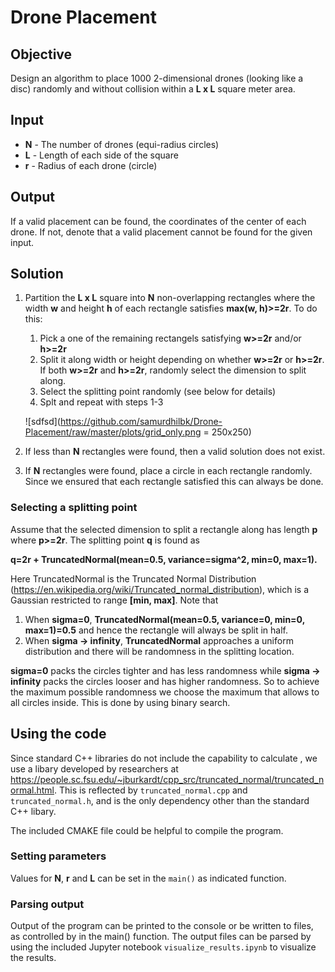 # Drone Placement

## Objective

Design an algorithm to place 1000 2-dimensional drones (looking like a disc) randomly and without collision within a **L x L** square meter area.

## Input
- **N** - The number of drones (equi-radius circles)
- **L** - Length of each side of the square
- **r** - Radius of each drone (circle)

## Output

If a valid placement can be found, the coordinates of the center of each drone.  If not, denote that a valid placement cannot be found for the given input.

## Solution

1. Partition the **L x L** square into **N** non-overlapping rectangles where the width **w** and height **h** of each rectangle satisfies **max(w, h)>=2r**. To do this:
	1. Pick a one of the remaining rectangels satisfying **w>=2r** and/or **h>=2r**
	1. Split it along width or height depending on whether **w>=2r** or **h>=2r**. If both **w>=2r** and **h>=2r**, randomly select the dimension to split along.
	1. Select the splitting point randomly (see below for details)
	1. Splt and repeat with steps 1-3
	
	![sdfsd](https://github.com/samurdhilbk/Drone-Placement/raw/master/plots/grid_only.png  = 250x250)
	
2. If less than **N** rectangles were found, then a valid solution does not exist.
3. If **N** rectangles were found, place a circle in each rectangle randomly. Since we ensured that each rectangle satisfied this can always be done.

### Selecting a splitting point

Assume that the selected dimension to split a rectangle along has length **p** where **p>=2r**. The splitting point **q** is found as

**q=2r + TruncatedNormal(mean=0.5, variance=sigma^2, min=0, max=1).**

Here TruncatedNormal is the Truncated Normal Distribution (https://en.wikipedia.org/wiki/Truncated_normal_distribution), which is a Gaussian restricted to range **[min, max]**. Note that

1. When **sigma=0**, **TruncatedNormal(mean=0.5, variance=0, min=0, max=1)=0.5** and hence the rectangle will always be split in half.
2. When **sigma -> infinity**, **TruncatedNormal** approaches a uniform distribution and there will be randomness in the splitting location.

**sigma=0** packs the circles tighter and has less randomness while **sigma -> infinity** packs the circles looser and has higher randomness. So to achieve the maximum possible randomness we choose the maximum that allows to all circles inside. This is done by using binary search.

## Using the code

Since standard C++ libraries do not include the capability to calculate , we use a libary developed by researchers at https://people.sc.fsu.edu/~jburkardt/cpp_src/truncated_normal/truncated_normal.html. This is reflected by `truncated_normal.cpp` and `truncated_normal.h`, and is the only dependency other than the standard  C++ libary.

The included CMAKE file could be helpful to compile the program.

### Setting parameters

Values for **N**,  **r** and **L** can be set in the `main()` as indicated function. 

### Parsing output

Output of the program can be printed to the console or be written to files, as controlled by in the main() function. The output files can be parsed by using the included Jupyter notebook `visualize_results.ipynb` to visualize the results.
